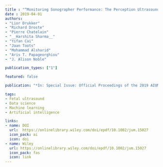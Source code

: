 ```yaml
---
title : "“Monitoring Sonographer Performance: The Perception Ultrasound by Learning Sonographer Experience (PULSE) study"
date : 2019-04-01
authors:
- "Lior Drukker"
- "Richard Droste"
- "Pierre Chatelain"
- "__Harshita Sharma__"
- "Yifan Cai"
- "Jaan Toots"
- "Mohammad Alsharid"
- "Aris T. Papageorghiou"
- "J. Alison Noble"

publication_types: ["1"]

featured: false

publication: "*In: Special Issue: Official Proceedings of the 2019 AIUM Convention, Journal of Ultrasound in Medicine, 38, S1–S214, 2019.*"

tags:
- Fetal ultrasound
- Data science
- Machine learning
- Artificial intelligence

links:
- name: DOI
  url:  https://onlinelibrary.wiley.com/doi/epdf/10.1002/jum.15027
  icon_pack: ai
  icon: doi
- name: Wiley
  url: https://onlinelibrary.wiley.com/doi/epdf/10.1002/jum.15027
  icon_pack: fas
  icon: link
---
```

